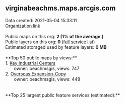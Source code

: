 <h2>virginabeachms.maps.arcgis.com</h2> Data created: 2021-05-04 15:33:11 <br /><a target='new' href='https://virginabeachms.maps.arcgis.com'>Organization link</a><br /><br />Public maps on this org: <b>2 (1% of the average.)</b><br />Public layers on this org: <b>0 </b>(<a target='new' href='https://services.arcgis.com/JR5V2hFEQ4g51FNc/ArcGIS/rest/services'>full service list</a>)<br />Estimated storaged used by feature layers: <b>0 MB</b><br /><br />**Top 50 public maps by views:**<br />  1. <a target='new' href='https://www.arcgis.com/home/item.html?id=d016be27756a435f87bedde542f54038'>Key Industrial Centers</a> <br />  &nbsp;&nbsp;&nbsp;&nbsp; &nbsp;&nbsp;owner: beachmsgis, views: 747<br />  2. <a target='new' href='https://www.arcgis.com/home/item.html?id=030663c80b94498b819bd0b6dda4487c'>Overseas Expansion-Copy</a> <br />  &nbsp;&nbsp;&nbsp;&nbsp; &nbsp;&nbsp;owner: beachmsgis, views: 448<br /><br /><br />**Top 25 largest public feature services (estimated):**<br />